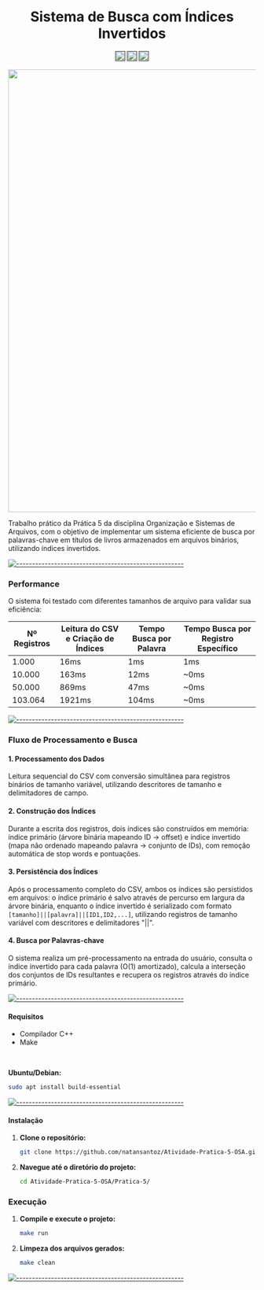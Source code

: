 <h1 align="center">Sistema de Busca com Índices Invertidos</h1>


<p align="center">
  <a href=""><img alt="C++" src="https://img.shields.io/badge/Linguagem-C%2B%2B-blue.svg" height="20"/></a>
  <a href=""><img alt="Build System" src="https://img.shields.io/badge/Build-Make-red.svg" height="20"/></a>
  <a href=""><img alt="Data Format" src="https://img.shields.io/badge/Dados-CSV-green.svg" height="20"/></a>
</p>

<p align="center">
  <a target="_blank" rel="noopener noreferrer" href="#">
      <img src="gif-pratica5.gif" width="900" style="max-width: 100%;">
  </a>
</p>



Trabalho prático da Prática 5 da disciplina Organização e Sistemas de Arquivos, com o objetivo de implementar um sistema eficiente de busca por palavras-chave em títulos de livros armazenados em arquivos binários, utilizando índices invertidos.

[![-----------------------------------------------------](https://raw.githubusercontent.com/andreasbm/readme/master/assets/lines/aqua.png)](#table-of-contents)

### Performance

O sistema foi testado com diferentes tamanhos de arquivo para validar sua eficiência:

| Nº Registros | Leitura do CSV e Criação de Índices | Tempo Busca por Palavra | Tempo Busca por Registro Específico |
|-----------|-------------------|-------------------|------------------|
| 1.000     | 16ms              |  1ms              |   1ms            |
| 10.000    | 163ms             |  12ms             |   ~0ms            |
| 50.000    | 869ms             |  47ms             |   ~0ms            |
| 103.064   | 1921ms            |  104ms            |   ~0ms            |


[![-----------------------------------------------------](https://raw.githubusercontent.com/andreasbm/readme/master/assets/lines/aqua.png)](#table-of-contents)

### Fluxo de Processamento e Busca

  #### 1. Processamento dos Dados
  Leitura sequencial do CSV com conversão simultânea para registros binários de tamanho variável, utilizando descritores de tamanho e delimitadores de campo.

  #### 2. Construção dos Índices
  Durante a escrita dos registros, dois índices são construídos em memória: índice primário (árvore binária mapeando ID → offset) e índice invertido (mapa não ordenado mapeando palavra → conjunto de IDs), com remoção automática de stop words e pontuações.

  #### 3. Persistência dos Índices
  Após o processamento completo do CSV, ambos os índices são persistidos em arquivos: o índice primário é salvo através de percurso em largura da árvore binária, enquanto o índice invertido é serializado com formato `[tamanho]||[palavra]||[ID1,ID2,...]`, utilizando registros de tamanho variável com descritores e delimitadores "||".

  #### 4. Busca por Palavras-chave
  O sistema realiza um pré-processamento na entrada do usuário, consulta o índice invertido para cada palavra (O(1) amortizado), calcula a interseção dos conjuntos de IDs resultantes e recupera os registros através do índice primário.

[![-----------------------------------------------------](https://raw.githubusercontent.com/andreasbm/readme/master/assets/lines/aqua.png)](#table-of-contents)

#### Requisitos
- Compilador C++ 
- Make

<br>

**Ubuntu/Debian:**
  ```bash
  sudo apt install build-essential
  ```


[![-----------------------------------------------------](https://raw.githubusercontent.com/andreasbm/readme/master/assets/lines/aqua.png)](#table-of-contents)

#### Instalação

1. **Clone o repositório:**
    ```bash
    git clone https://github.com/natansantoz/Atividade-Pratica-5-OSA.git
    ```

2. **Navegue até o diretório do projeto:**
    ```sh
    cd Atividade-Pratica-5-OSA/Pratica-5/
    ```

### Execução

1. **Compile e execute o projeto:**
   ```sh
   make run
   ```


2. **Limpeza dos arquivos gerados:**
   ```sh
   make clean
   ```



[![-----------------------------------------------------](https://raw.githubusercontent.com/andreasbm/readme/master/assets/lines/aqua.png)](#table-of-contents)